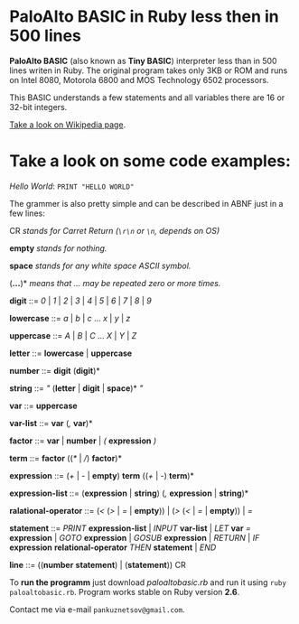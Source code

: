 # PaloAlto BASIC in Ruby less then in 500 lines
__PaloAlto BASIC__ (also known as __Tiny BASIC__) interpreter less than in 500 lines writen in Ruby.
The original program takes only 3KB or ROM and runs on Intel 8080, Motorola 6800 and MOS Technology 6502 processors.

This BASIC understands a few statements and all variables there are 16 or 32-bit integers.

[Take a look on Wikipedia page](https://en.wikipedia.org/wiki/Tiny_BASIC).

# Take a look on some __code examples__:


_Hello World_: `PRINT "HELLO WORLD"`


The grammer is also pretty simple and can be described in ABNF just in a few lines:


CR  _stands for Carret Return (`\r\n` or `\n`, depends on OS)_

__empty__ _stands for nothing._

__space__ _stands for any white space _ASCII_ symbol._

(__...__)*  _means that ... may be repeated zero or more times._


__digit__ ::= _0_ | _1_ | _2_ | _3_ | _4_ | _5_ | _6_ | _7_ | _8_ | _9_

__lowercase__ ::= _a_ | _b_ | _c_ ... _x_ | _y_ | _z_

__uppercase__ ::= _A_ | _B_ | _C_ ... _X_ | _Y_ | _Z_

__letter__  ::= __lowercase__ | __uppercase__

__number__  ::= __digit__ (__digit__)*

__string__  ::= _"_ (__letter__ | __digit__ | __space__)* _"_

__var__ ::= __uppercase__

__var-list__  ::= __var__ (_,_ __var__)*

__factor__  ::= __var__ | __number__ | _(_ __expression__ _)_

__term__  ::= __factor__ ((_*_ | _/_) __factor__)*

__expression__  ::= (_+_ | _-_ | __empty__) __term__ ((_+_ | _-_) __term__)*

__expression-list__ ::= (__expression__ | __string__) (_,_ __expression__ | __string__)*

__ralational-operator__ ::= (_<_ (_>_ | _=_ | __empty__)) | (_>_ (_<_ | _=_ | __empty__)) | _=_

__statement__ ::= _PRINT_ __expression-list__
                  | _INPUT_ __var-list__ 
                  | _LET_ __var__ _=_ __expression__
                  | _GOTO_ __expression__
                  | _GOSUB_ __expression__
                  | _RETURN_
                  | _IF_ __expression__ __relational-operator__ _THEN_ __statement__
                  | _END_

__line__  ::= ((__number__ __statement__) | (__statement__)) CR



To __run the programm__ just download _paloaltobasic.rb_ and run it using `ruby paloaltobasic.rb`. Program works stable on Ruby version __2.6__.

Contact me via e-mail `pankuznetsov@gmail.com`.
